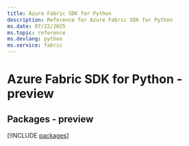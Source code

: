 ```yaml
---
title: Azure Fabric SDK for Python
description: Reference for Azure Fabric SDK for Python
ms.date: 07/22/2025
ms.topic: reference
ms.devlang: python
ms.service: fabric
---
```

# Azure Fabric SDK for Python - preview
## Packages - preview
[!INCLUDE [packages](fabric-index.md)]